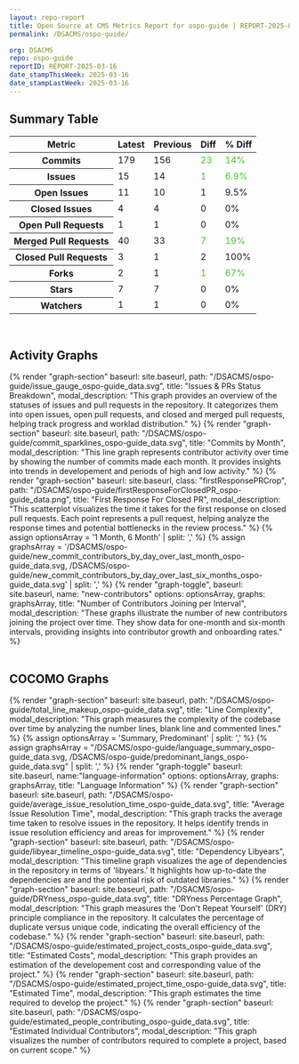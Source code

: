 ```yaml
---
layout: repo-report
title: Open Source at CMS Metrics Report for ospo-guide | REPORT-2025-03-16
permalink: /DSACMS/ospo-guide/

org: DSACMS
repo: ospo-guide
reportID: REPORT-2025-03-16
date_stampThisWeek: 2025-03-16
date_stampLastWeek: 2025-03-16
---
```

<div class="summary-table">
  <table class="usa-table usa-table--borderless">
    <h2> Summary Table </h2>
    <thead>
      <tr>
        <th scope="col">Metric</th>
        <th scope="col">Latest</th>
        <th scope="col">Previous</th>
        <th scope="col">Diff</th>
        <th scope="col">% Diff</th>
      </tr>
    </thead>
    <tbody>
      <tr>
        <th scope="row">Commits</th>
        <td>179</td>
        <td>156</td>
        <td style="color: #45c527" >23</td>
        <td style="color: #45c527" >14%</td>
      </tr>
      <tr>
        <th scope="row">Issues</th>
        <td>15</td>
        <td>14</td>
        <td style="color: #45c527" >1</td>
        <td style="color: #45c527" >6.9%</td>
      </tr>
      <tr>
        <th scope="row">Open Issues</th>
        <td>11</td>
        <td>10</td>
        <td style="" >1</td>
        <td style="" >9.5%</td>
      </tr>
      <tr>
        <th scope="row">Closed Issues</th>
        <td>4</td>
        <td>4</td>
        <td style="" >0</td>
        <td style="" >0%</td>
      </tr>
      <tr>
        <th scope="row">Open Pull Requests</th>
        <td>1</td>
        <td>1</td>
        <td style="" >0</td>
        <td style="" >0%</td>
      </tr>
      <tr>
        <th scope="row">Merged Pull Requests</th>
        <td>40</td>
        <td>33</td>
        <td style="color: #45c527" >7</td>
        <td style="color: #45c527" >19%</td>
      </tr>
      <tr>
        <th scope="row">Closed Pull Requests</th>
        <td>3</td>
        <td>1</td>
        <td style="" >2</td>
        <td style="" >100%</td>
      </tr>
      <tr>
        <th scope="row">Forks</th>
        <td>2</td>
        <td>1</td>
        <td style="color: #45c527" >1</td>
        <td style="color: #45c527" >67%</td>
      </tr>
      <tr>
        <th scope="row">Stars</th>
        <td>7</td>
        <td>7</td>
        <td style="" >0</td>
        <td style="" >0%</td>
      </tr>
      <tr>
        <th scope="row">Watchers</th>
        <td>1</td>
        <td>1</td>
        <td style="" >0</td>
        <td style="" >0%</td>
      </tr>
    </tbody>
  </table>
</div>
<div class="graph-section">
  <br>
  <h2 class="graph-section-title">Activity Graphs</h2>
  <div class="all-graphs">
    <!--- Issues/PRs Status Breakdown Graph -->
    {% render "graph-section"  baseurl: site.baseurl, path: "/DSACMS/ospo-guide/issue_gauge_ospo-guide_data.svg", title: "Issues & PRs Status Breakdown", modal_description: "This graph provides an overview of the statuses of issues and pull requests in the repository. It categorizes them into open issues, open pull requests, and closed and merged pull requests, helping track progress and worklad distribution." %}
    <!--- Contributor Activity Line Graph -->
    {% render "graph-section" baseurl: site.baseurl, path: "/DSACMS/ospo-guide/commit_sparklines_ospo-guide_data.svg", title: "Commits by Month", modal_description: "This line graph represents contributor activity over time by showing the number of commits made each month. It provides insights into trends in developement and periods of high and low activity." %}
    <!--- First Response For Closed PR Scatterplot -->
    {% render "graph-section" baseurl: site.baseurl, class: "firstResponsePRCrop", path: "/DSACMS/ospo-guide/firstResponseForClosedPR_ospo-guide_data.png", title: "First Response For Closed PR", modal_description: "This scatterplot visualizes the time it takes for the first response on closed pull requests. Each point represents a pull request, helping analyze the response times and potential bottlenecks in the review process." %}
    <!--- New Commit Contributors by Day over Last Month and Last 6 Months -->
      {% assign optionsArray = '1 Month, 6 Month' | split: ',' %}
      {% assign graphsArray = '/DSACMS/ospo-guide/new_commit_contributors_by_day_over_last_month_ospo-guide_data.svg, /DSACMS/ospo-guide/new_commit_contributors_by_day_over_last_six_months_ospo-guide_data.svg' | split: ',' %}
      {% render "graph-toggle", baseurl: site.baseurl, name: "new-contributors" options: optionsArray, graphs: graphsArray, title: "Number of Contributors Joining per Interval", modal_description: "These graphs illustrate the number of new contributors joining the project over time. They show data for one-month and six-month intervals, providing insights into contributor growth and onboarding rates." %}
  </div>
</div>

<div class="graph-section">
  <br>
  <h2 class="graph-section-title">COCOMO Graphs</h2>
  <div class="all-graphs">
    <!--- Line Complexity Graphs -->
    {% render "graph-section" baseurl: site.baseurl, path: "/DSACMS/ospo-guide/total_line_makeup_ospo-guide_data.svg", title: "Line Complexity", modal_description: "This graph measures the complexity of the codebase over time by analyzing the number lines, blank line and commented lines." %}
    <!-- Languages Graphs - Summary + Predominant -->
    {% assign optionsArray = 'Summary, Predominant' | split: ',' %}
    {% assign graphsArray = "/DSACMS/ospo-guide/language_summary_ospo-guide_data.svg, /DSACMS/ospo-guide/predominant_langs_ospo-guide_data.svg" | split: ',' %}
    {% render "graph-toggle" baseurl: site.baseurl, name:"language-information" options: optionsArray, graphs: graphsArray, title: "Language Information" %}
    <!-- Average Issue Resolution Time -->
    {% render "graph-section" baseurl: site.baseurl, path: "/DSACMS/ospo-guide/average_issue_resolution_time_ospo-guide_data.svg", title: "Average Issue Resolution Time", modal_description: "This graph tracks the average time taken to resolve issues in the repository. It helps identify trends in issue resolution efficiency and areas for improvement." %}
    <!-- Libyear Timeline Graph -->
    {% render "graph-section" baseurl: site.baseurl, path: "/DSACMS/ospo-guide/libyear_timeline_ospo-guide_data.svg", title: "Dependency Libyears", modal_description: "This timeline graph visualizes the age of dependencies in the repository in terms of 'libyears.' It highlights how up-to-date the dependencies are and the potential risk of outdated libraries." %}
    <!-- DRYness Percentages Graph -->
    {% render "graph-section" baseurl: site.baseurl, path: "/DSACMS/ospo-guide/DRYness_ospo-guide_data.svg", title: "DRYness Percentage Graph", modal_description: "This graph measures the 'Don't Repeat Yourself' (DRY) principle compliance in the repository. It calculates the percentage of duplicate versus unique code, indicating the overall efficiency of the codebase." %}
    <!-- Cost Estimate Chart -->
    {% render "graph-section" baseurl: site.baseurl, path: "/DSACMS/ospo-guide/estimated_project_costs_ospo-guide_data.svg", title: "Estimated Costs", modal_description: "This graph provides an estimation of the developement cost and corresponding value of the project." %}
     <!-- Time Estimate Chart -->
    {% render "graph-section" baseurl: site.baseurl, path: "/DSACMS/ospo-guide/estimated_project_time_ospo-guide_data.svg", title: "Estimated Time", modal_description: "This graph estimates the time required to develop the project." %}
    <!-- Contributor Estimate Chart -->
    {% render "graph-section" baseurl: site.baseurl, path: "/DSACMS/ospo-guide/estimated_people_contributing_ospo-guide_data.svg", title: "Estimated Individual Contributors", modal_description: "This graph visualizes the number of contributors required to complete a project, based on current scope." %}
  </div>
</div>